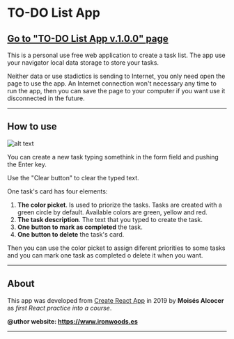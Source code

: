 # TO-DO List App
## **[Go to "TO-DO List App v.1.0.0" page][1]**

This is a personal use free web application to create a task list. The app use your navigator local data storage to store your tasks.

Neither data or use stadictics is sending to Internet, you only need open the page to use the app. An Internet connection won't necessary any time to run the app, then you can save the page to your computer if you want use it disconnected in the future.

***
## How to use

![alt text](https://user-images.githubusercontent.com/7187599/69980709-0fbf5680-1531-11ea-8596-b5bc2a10e253.png "App example capture")

You can create a new task typing somethink in the form field and pushing the Enter key.

Use the "Clear button" to clear the typed text.

One task's card has four elements:
 1. **The color picket**. Is used to priorize the tasks. Tasks are created with a green circle by default. Available colors are green, yellow and red.
 2. **The task description**. The text that you typed to create the task.
 3. **One button to mark as completed** the task.
 4. **One button to delete** the task's card.

Then you can use the color picket to assign diferent priorities to some tasks and you can mark one task as completed o delete it when you want.

***
## About
This app was developed from [Create React App][2] in 2019 by **Moisés Alcocer** as *first React practice into a course*.

**@uthor website: https://www.ironwoods.es**
***
[1]: https://oricis.github.io/react__todo-list-practice/
[2]: https://github.com/facebook/create-react-app
